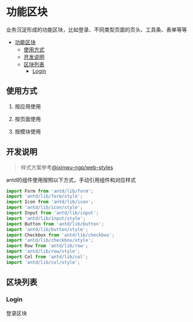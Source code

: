 # 功能区块

业务沉淀形成的功能区块，比如登录、不同类型页面的页头、工具条、表单等等

<!-- TOC -->

- [功能区块](#功能区块)
  - [使用方式](#使用方式)
  - [开发说明](#开发说明)
  - [区块列表](#区块列表)
    - [Login](#login)

<!-- /TOC -->

## 使用方式

1. 按应用使用

2. 按页面使用

3. 按模块使用

## 开发说明

> 样式方案参考[@ixinwu-ngp/web-styles](../web-styles/README.md)

antd的组件使用按照以下方式，手动引用组件和对应样式

```js
import Form from 'antd/lib/form';
import 'antd/lib/form/style';
import Icon from 'antd/lib/icon';
import 'antd/lib/icon/style';
import Input from 'antd/lib/input';
import 'antd/lib/input/style';
import Button from 'antd/lib/button';
import 'antd/lib/button/style';
import Checkbox from 'antd/lib/checkbox';
import 'antd/lib/checkbox/style';
import Row from 'antd/lib/row';
import 'antd/lib/row/style';
import Col from 'antd/lib/col';
import 'antd/lib/col/style';
```

## 区块列表

### Login

登录区块

